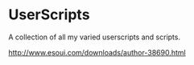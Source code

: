 # UserScripts
A collection of all my varied userscripts and scripts.

http://www.esoui.com/downloads/author-38690.html

